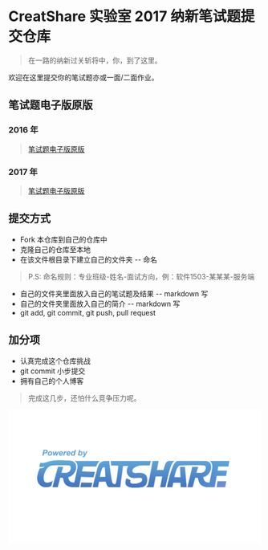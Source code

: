 # CreatShare 实验室 2017 纳新笔试题提交仓库

> 在一路的纳新过关斩将中，你，到了这里。

欢迎在这里提交你的笔试题亦或一面/二面作业。

## 笔试题电子版原版

### 2016 年

> [笔试题电子版原版](./2016-5th/examination.md)

### 2017 年

> [笔试题电子版原版](./examination.md)

## 提交方式

* Fork 本仓库到自己的仓库中
* 克隆自己的仓库至本地
* 在该文件根目录下建立自己的文件夹 -- 命名

> P.S: 命名规则：专业班级-姓名-面试方向，例：软件1503-某某某-服务端

* 自己的文件夹里面放入自己的笔试题及结果 -- markdown 写
* 自己的文件夹里面放入自己的简介 -- markdown 写
* git add, git commit, git push, pull request

## 加分项

* 认真完成这个仓库挑战
* git commit 小步提交
* 拥有自己的个人博客

> 完成这几步，还怕什么竞争压力呢。

![CreatShare](./CreatShare-logo-powerby.png)
